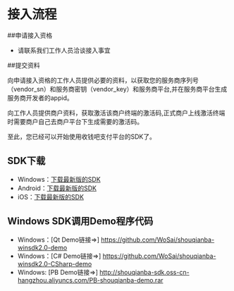 # 接入流程

##申请接入资格

- 请联系我们工作人员洽谈接入事宜

##提交资料

向申请接入资格的工作人员提供必要的资料，以获取您的服务商序列号（vendor_sn）和服务商密钥（vendor_key）和服务商平台,并在服务商平台生成服务商开发者的appid。

向工作人员提供商户资料，获取激活该商户终端的激活码,正式商户上线激活终端时需要商户自己去商户平台下生成需要的激活码。

至此，您已经可以开始使用收钱吧支付平台的SDK了。

## SDK下载
* Windows：[下载最新版的SDK](http://shouqianba-sdk.oss-cn-hangzhou.aliyuncs.com/SQB-Windows-SDK.zip)
* Android：[下载最新版的SDK](http://shouqianba-sdk.oss-cn-hangzhou.aliyuncs.com/SQB-Android-SDK.zip)
* iOS：[下载最新版的SDK](http://shouqianba-sdk.oss-cn-hangzhou.aliyuncs.com/SQB-IOS-SDK.zip)

## Windows SDK调用Demo程序代码
* Windows：[Qt Demo链接=>] https://github.com/WoSai/shouqianba-winsdk2.0-demo
* Windows：[C# Demo链接=>] https://github.com/WoSai/shouqianba-winsdk2.0-CSharp-demo
* Windows: [PB Demo链接=>] http://shouqianba-sdk.oss-cn-hangzhou.aliyuncs.com/PB-shouqianba-demo.rar
